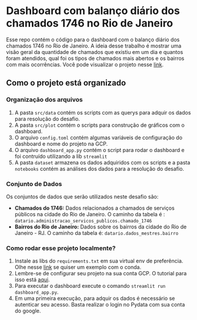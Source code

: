 # Dashboard com balanço diário dos chamados 1746 no Rio de Janeiro

Esse repo contém o código para o dashboard com o balanço diário dos chamados 1746 no Rio de Janeiro. A ideia desse trabalho é mostrar uma visão
geral da quantidade de chamados que existiu em um dia e quantos foram atendidos, qual foi os tipos de chamados mais abertos e os bairros com mais ocorrências. Você pode visualizar o projeto nesse [link](https://dashboardforchamados1746rj.streamlit.app/).




## Como o projeto está organizado

### Organização dos arquivos

1. A pasta `src/data` contém os scripts com as querys para adquir os dados para resolução do desafio. 
2. A pasta `src/plot` contém o scripts para construção de gráficos com o dashboard.
3. O arquivo `config.toml` contém algumas variáveis de configuração do dashboard e nome do projeto na GCP.
4. O arquivo `dashboard_app.py` contém o script para rodar o dashboard e foi contruído utilizando a lib `streamlit`
5. A pasta `dataset` armazena os dados adquiridos com os scripts e a pasta `notebooks` contém as análises dos dados para a resolução do desafio.

### Conjunto de Dados

Os conjuntos de dados que serão utilizados neste desafio são:

- **Chamados do 1746:** Dados relacionados a chamados de serviços públicos na cidade do Rio de Janeiro. O caminho da tabela é : `datario.administracao_servicos_publicos.chamado_1746`
- **Bairros do Rio de Janeiro:** Dados sobre os bairros da cidade do Rio de Janeiro - RJ. O caminho da tabela é: `datario.dados_mestres.bairro`

### Como rodar esse projeto localmente?

1. Instale as libs do `requirements.txt` em sua virtual env de preferência. Olhe nesse [link](https://github.com/TalissaMoura/emd-desafio-junior-data-scientist) se quiser um exemplo com o conda.
2. Lembre-se de configurar seu projeto na sua conta GCP. O tutorial para isso está [aqui](https://docs.dados.rio/tutoriais/como-acessar-dados/).
3. Para executar o dashboard execute o comando `streamlit run dashboard_app.py`.
4. Em uma primeira execução, para adquir os dados é necessário se autenticar seu acesso. Basta realizar o login no Pydata com sua conta do google.